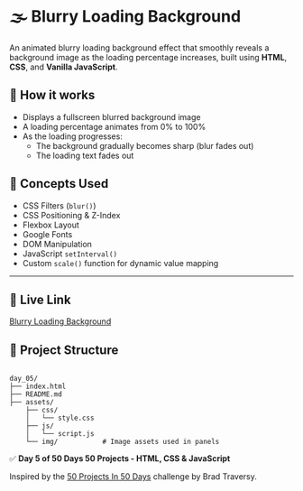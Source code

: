 # 🌫️ Blurry Loading Background

An animated blurry loading background effect that smoothly reveals a background image as the loading percentage increases, built using **HTML**, **CSS**, and **Vanilla JavaScript**.


## 🚀 How it works
- Displays a fullscreen blurred background image
- A loading percentage animates from 0% to 100%
- As the loading progresses:
  - The background gradually becomes sharp (blur fades out)
  - The loading text fades out


## 🧠 Concepts Used

- CSS Filters (`blur()`)
- CSS Positioning & Z-Index
- Flexbox Layout
- Google Fonts
- DOM Manipulation
- JavaScript `setInterval()`
- Custom `scale()` function for dynamic value mapping

---

## 🔗 Live Link

<a href="https://toaufik.github.io/50-projects-50-Days/day_05/index.html" target="_blank">Blurry Loading Background</a>


## 📁 Project Structure

```

day_05/
├── index.html              
├── README.md               
├── assets/
    ├── css/
    │   └── style.css
    ├── js/
    │   └── script.js
    └── img/           # Image assets used in panels

```

✅ **Day 5 of 50 Days 50 Projects -  HTML, CSS & JavaScript**

Inspired by the [50 Projects In 50 Days](https://www.udemy.com/course/50-projects-50-days/) challenge by Brad Traversy.
